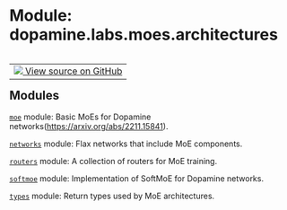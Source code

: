 <div itemscope itemtype="http://developers.google.com/ReferenceObject">
<meta itemprop="name" content="dopamine.labs.moes.architectures" />
<meta itemprop="path" content="Stable" />
</div>

# Module: dopamine.labs.moes.architectures

<!-- Insert buttons and diff -->

<table class="tfo-notebook-buttons tfo-api nocontent" align="left">
<td>
  <a target="_blank" href="https://github.com/google/dopamine/tree/master/dopamine/labs/moes/architectures/__init__.py">
    <img src="https://www.tensorflow.org/images/GitHub-Mark-32px.png" />
    View source on GitHub
  </a>
</td>
</table>







## Modules

[`moe`](../../../dopamine/labs/moes/architectures/moe.md) module: Basic MoEs for Dopamine networks(https://arxiv.org/abs/2211.15841).

[`networks`](../../../dopamine/labs/moes/architectures/networks.md) module: Flax networks that include MoE components.

[`routers`](../../../dopamine/labs/moes/architectures/routers.md) module: A collection of routers for MoE training.

[`softmoe`](../../../dopamine/labs/moes/architectures/softmoe.md) module: Implementation of SoftMoE for Dopamine networks.

[`types`](../../../dopamine/labs/moes/architectures/types.md) module: Return types used by MoE architectures.

